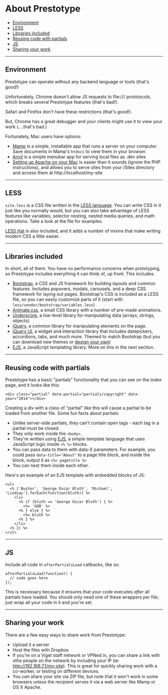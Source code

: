# About Prestotype

- [Environment](#environment)
- [LESS](#less)
- [Libraries included](#libraries-included)
- [Reusing code with partials](#reusing-code-with-partials)
- [JS](#js)
- [Sharing your work](#sharing-your-work)

<hr>

## Environment

Prestotype can operate without any backend language or tools (that's good!)

Unfortunately, Chrome doesn't allow JS requests to file:/// prototocols, which breaks several Prestotype features (that's bad!).

Safari and Firefox don't have these restrictions (that's good!).

But, Chrome has a great debugger and your clients might use it to view your work (....that's bad.)

Fortunately, Mac users have options:

* [Mamp](http://www.mamp.info/en/) is a simple, installable app that runs a server on your computer. Save documents in Mamp's `htdocs` to view them in your browser.
* [Anvil](http://anvilformac.com/) is a simple menubar app for serving local files as .dev sites
* [Setting up Apache on your Mac](http://ole.michelsen.dk/blog/setup-local-web-server-apache-php-macos-x-mavericks/) is easier than it sounds (ignore the PHP instructions), and allows you to serve sites from your /Sites directory and access them at http://localhost/my-site

<hr>

## LESS

`site.less` is a CSS file written in the [LESS language](http://lesscss.org/features/). You can write CSS in it just like you normally would, but you can also take advantage of LESS features like variables, selector nesting, nested media queries, and math operations. Take a look at the file for examples.

[LESS Hat](https://github.com/madebysource/lesshat/blob/master/README.md#list-of-mixins) is also included, and it adds a number of mixins that make writing modern CSS a little easier.

<hr>

## Libraries included

In short, all of them. You have no performance concerns when prototyping, so Prestotype includes everything it can think of, up front. This includes:

* [Bootstrap](http://getbootstrap.com/2.3.2/getting-started.html), a CSS and JS framework for building layouts and common features. Includes popovers, modals, carousels, and a deep CSS framework for laying out pages. Bootstrap's CSS is included as a LESS file, so you can easily customize parts of it (start with `less/vendor/bootstrap/variables.less`)
* [Animate.css](http://daneden.github.io/animate.css/), a small CSS library with a number of pre-made animations.
* [Underscore](http://underscorejs.org/), a low-level library for manipulating data (arrays, strings, objects)
* [jQuery](http://api.jquery.com/), a common library for manipulating elements on the page.
* [jQuery UI](http://api.jqueryui.com/), a widget and interaction library that includes datepickers, accordions, tabs, and much more. Themed to match Bootstrap (but you can download new themes or [design your own](http://jqueryui.com/themeroller/))
* [EJS](https://github.com/visionmedia/ejs), a JavaScript templating library. More on this in the next section.

<hr>

## Reusing code with partials

Prestotype has a basic "partials" functionality that you can see on the index page, and it looks like this:

```
<div class="partial" data-partial="partials/copyright" data-year="2014"></div>
```

Creating a div with a class of "partial" like this will cause a partial to be loaded from another file. Some fun facts about partials:

* Unlike server-side partials, they can't contain open tags - each tag in a partial must be closed.
* They only work inside the `<body>`.
* They're written using [EJS](https://github.com/visionmedia/ejs), a simple template language that uses JavaScript logic inside `<% %>` blocks.
* You can pass data to them with data-X parameters. For example, you could pass `data-title="About"` to a page title block, and inside the block, output it as `<%= pagetitle %>`
* You can nest them inside each other.

Here's an example of an EJS template with embedded blocks of JS:

```
<ul>
  <% ['Buster', 'George Oscar Bluth', 'Michael', 'Lindsay'].forEach(function(bluth){ %>
    <li>
      <% if (bluth == 'George Oscar Bluth') { %>
        <%= 'GOB' %>
      <% } else { %>
        <%= bluth %>
      <% } %>
    </li>
  <% }) %>
</ul>
```

<hr>

## JS

Include all code in `afterPartialsLoad` callbacks, like so:

```
afterPartialsLoad(function() {
  // code goes here
});
```

This is necessary because it ensures that your code executes _after_ all partials have loaded. You should only need one of these wrappers per file; just wrap all your code in it and you're set.

<hr>

## Sharing your work

There are a few easy ways to share work from Prestotype:

* Upload it a server
* Host the files with Dropbox
* If you're on a Viget staff network or VPNed in, you can share a link with othe people on the network by including your IP (ie: http://192.168.7.1/my-site). This is great for quickly sharing work with a co-worker, or testing on different devices.
* You _can_ share your site via ZIP file, but note that it won't work in some browsers unless the recipient serves it via a web server like Mamp or OS X Apache.
